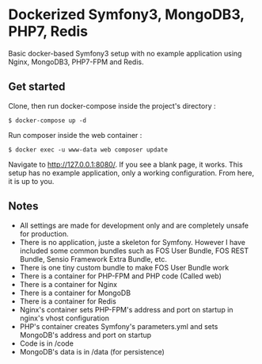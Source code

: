 # Dockerized Symfony3, MongoDB3, PHP7, Redis

Basic docker-based Symfony3 setup with no example application using Nginx, MongoDB3, PHP7-FPM and Redis.

## Get started

Clone, then run docker-compose inside the project's directory :

    $ docker-compose up -d

Run composer inside the web container :

    $ docker exec -u www-data web composer update

Navigate to http://127.0.0.1:8080/. If you see a blank page, it works. This setup has no example application, only a working configuration. From here, it is up to you.


## Notes

* All settings are made for development only and are completely unsafe for production.
* There is no application, juste a skeleton for Symfony. However I have included some common bundles such as FOS User Bundle, FOS REST Bundle, Sensio Framework Extra Bundle, etc.
* There is one tiny custom bundle to make FOS User Bundle work
* There is a container for PHP-FPM and PHP code (Called web)
* There is a container for Nginx
* There is a container for MongoDB
* There is a container for Redis
* Nginx's container sets PHP-FPM's address and port on startup in nginx's vhost configuration
* PHP's container creates Symfony's parameters.yml and sets MongoDB's address and port on startup
* Code is in /code
* MongoDB's data is in /data (for persistence)
